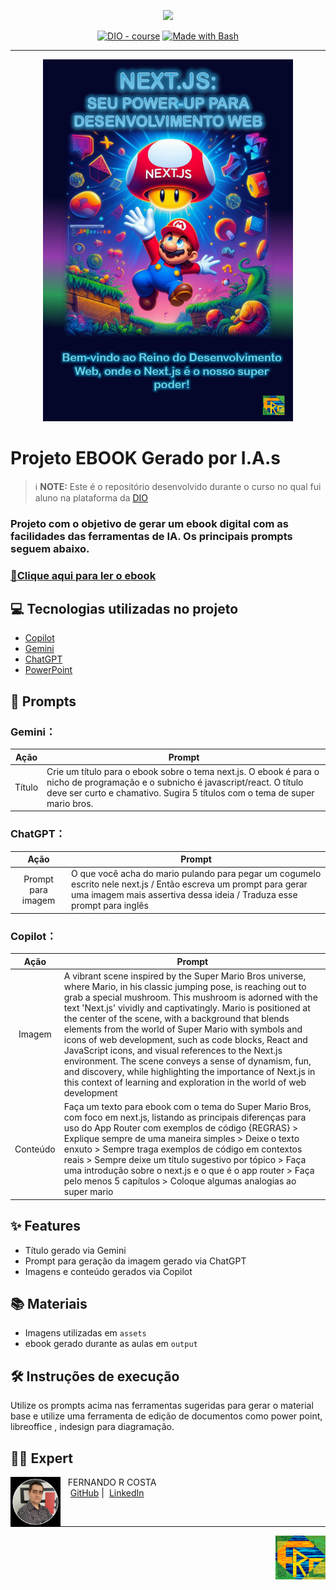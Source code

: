 <p align="center">
    <img width="100" src=".github/assets/banner.png">
</p>


<p align="center">
<a href="https://dio.me/"><img src="https://img.shields.io/badge/DIO-Course-28DA77?logo=youtube" alt="DIO - course"></a>
<a href="https://www.gnu.org/software/bash/" title="Go to Bash homepage"><img src="https://img.shields.io/badge/Prompt-Project-blue?logo=gnu-bash&amp;logoColor=white" alt="Made with Bash"></a></p>

-------


<p align="center">
<img 
    src="./assets/cover.png"
    width="400"  
/>
</p>

# Projeto EBOOK Gerado por I.A.s


 > ℹ️ **NOTE:** Este é o repositório desenvolvido durante o curso no qual fui aluno na plataforma da [DIO](https://dio.me)

### Projeto com o objetivo de gerar um ebook digital com as facilidades das ferramentas de IA. Os principais prompts seguem abaixo.

### <a href="./output/meu_ebook - template.pdf" title="View PDF now"> 📕Clique aqui para ler o ebook</a>

## 💻 Tecnologias utilizadas no projeto

- [Copilot](https://copilot.microsoft.com/)
- [Gemini](https://gemini.google.com/app)
- [ChatGPT](https://chat.openai.com/) 
- [PowerPoint](https://www.microsoft.com/en/microsoft-365/powerpoint)

## 🧠 Prompts

### Gemini：

| Ação | Prompt |
| :------: | - |
|  Título  | Crie um título para o ebook sobre o tema next.js. O ebook é para o nicho de programação e o subnicho é javascript/react. O título deve ser curto e chamativo. Sugira 5 títulos com o tema de super mario bros.|

### ChatGPT：

| Ação | Prompt |
| :------: | - |
| Prompt para imagem | O que você acha do mario pulando para pegar um cogumelo escrito nele next.js / Então escreva um prompt para gerar uma imagem mais assertiva dessa ideia / Traduza esse prompt para inglês|

### Copilot：

| Ação | Prompt |
| :------: | - |
|  Imagem  | A vibrant scene inspired by the Super Mario Bros universe, where Mario, in his classic jumping pose, is reaching out to grab a special mushroom. This mushroom is adorned with the text 'Next.js' vividly and captivatingly. Mario is positioned at the center of the scene, with a background that blends elements from the world of Super Mario with symbols and icons of web development, such as code blocks, React and JavaScript icons, and visual references to the Next.js environment. The scene conveys a sense of dynamism, fun, and discovery, while highlighting the importance of Next.js in this context of learning and exploration in the world of web development                                                        |
| Conteúdo | Faça um texto para ebook com o tema do Super Mario Bros, com foco em next.js, listando as principais diferenças para uso do App Router com exemplos de código {REGRAS} > Explique sempre de uma maneira simples > Deixe o texto enxuto > Sempre traga exemplos de código em contextos reais > Sempre deixe um título sugestivo por tópico > Faça uma introdução sobre o next.js e o que é o app router > Faça pelo menos 5 capítulos > Coloque algumas analogias ao super mario|


## ✨ Features

- Título gerado via Gemini
- Prompt para geração da imagem gerado via ChatGPT
- Imagens e conteúdo gerados via Copilot

## 📚 Materiais

- Imagens utilizadas em `assets`
- ebook gerado durante as aulas em `output`

## 🛠️ Instruções de execução

Utilize os prompts acima nas ferramentas sugeridas para gerar o material base e utilize uma ferramenta de edição de documentos como power point, libreoffice , indesign para diagramação.

## 👨‍💻 Expert

<p>
    <img 
      align=left 
      margin=10 
      width=80 
      src="./assets/perfil_out23.png"
    />
    <p>&nbsp&nbsp&nbspFERNANDO R COSTA<br>
    &nbsp&nbsp&nbsp
    <a href="https://github.com/fernando-r-costa">
    GitHub</a>&nbsp;|&nbsp;
    <a href="https://www.linkedin.com/in/fernando-r-costa/">LinkedIn</a></p>
</p>
<br/>

---

<img 
      align=right 
      margin=10 
      width=80 
      src="./assets/FRC.gif"
    />